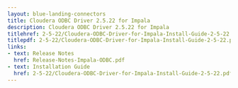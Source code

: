 ```yaml
---
layout: blue-landing-connectors
title: Cloudera ODBC Driver 2.5.22 for Impala
description: Cloudera ODBC Driver 2.5.22 for Impala
titlehref: 2-5-22/Cloudera-ODBC-Driver-for-Impala-Install-Guide-2-5-22.pdf
titlepdf: 2-5-22/Cloudera-ODBC-Driver-for-Impala-Install-Guide-2-5-22.pdf
links:
- text: Release Notes
  href: Release-Notes-Impala-ODBC.pdf
- text: Installation Guide
  href: 2-5-22/Cloudera-ODBC-Driver-for-Impala-Install-Guide-2-5-22.pdf
---
```

